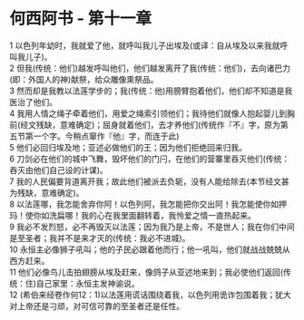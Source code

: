 # 何西阿书 - 第十一章
  
 1 以色列年幼时，我就爱了他，就呼叫我儿子出埃及(或译：自从埃及以来我就呼叫我儿子)。  
 2 但我(传统：他们)越发呼叫他们，他们越发离开了我(传统：他们)，去向诸巴力(即：外国人的神)献祭，给众雕像熏祭品。  
 3 然而却是我教以法莲学步的；我(传统：他)用膀臂抱着他们，他们却不知道是我医治了他们。  
 4 我用人情之绳子牵着他们，用爱之绳索引领他们；我待他们就像人抱起婴儿到胸前(经文残缺，意难确定)；屈身就着他们，去才养他们(传统作『不』字，原为第五节第一个字。今稍点窜作『他』字，而连于此)  
 5 他们必回归埃及地；亚述必做他们的王；因为他们拒绝回来归我。  
 6 刀剑必在他们的城中飞舞，毁坏他们的门闩，在他们的营寨里吞灭他们(传统：吞灭由他们自己设的计谋)。  
 7 我的人民偏要背道离开我；故此他们被派去负轭，没有人能给除去(本节经文甚为残缺，意难确定)。  
 8 以法莲哪，我怎能舍弃你阿！以色列阿，我怎能把你交出阿！我怎能使你如押玛！使你如洗扁哪！我的心在我里面翻转着，我怜爱之情一直热起来。  
 9 我必不发烈怒，必不再毁灭以法莲；因为我乃是上帝，不是世人；我在你们中间是至圣者；我并不是来才灭的(传统：我必不进城)。  
 10 永恒主必像狮子吼叫；他的子民必跟着他而行；他一吼叫，他们就战战兢兢从西方赶来。  
 11 他们必像鸟儿击拍翅膀从埃及赶来，像鸽子从亚述地来到；我必使他们返回(传统：住)自己家里：永恒主发神谕说。  
 12 (希伯来经卷作何12：1)以法莲用谎话围绕着我，以色列用诡诈包围着我；犹大对上帝还是刁顽，对可信可靠的至圣者还是任性。